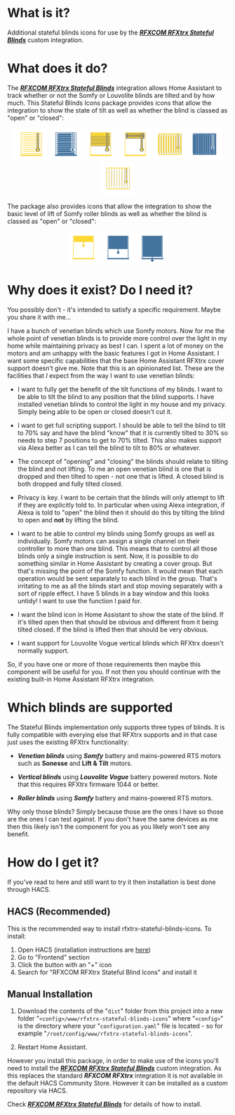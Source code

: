 # What is it?

Additional stateful blinds icons for use by the [**_RFXCOM RFXtrx Stateful Blinds_**](https://github.com/RJArmitage/rfxtrx-stateful-blinds) custom integration.

# What does it do?

The [**_RFXCOM RFXtrx Stateful Blinds_**](https://github.com/RJArmitage/rfxtrx-stateful-blinds) integration allows Home Assistant to track whether or not the Somfy or Louvolite blinds are tilted and by how much. This Stateful Blinds Icons package provides icons that allow the integration to show the state of tilt as well as whether the blind is classed as "open" or "closed":

<div style="text-align: center"><img src="https://raw.githubusercontent.com/RJArmitage/rfxtrx-stateful-blinds-icons/main/dist/icons/venetian/active/50.svg" alt="Inactive fully tilted open venetian blind" style="height: 75px; width:75px;"/> <img src="https://raw.githubusercontent.com/RJArmitage/rfxtrx-stateful-blinds-icons/main/dist/icons/venetian/inactive/20.svg" alt="Inactive partially tilted closed venetian blind" style="height: 75px; width:75px;"/> <img src="https://raw.githubusercontent.com/RJArmitage/rfxtrx-stateful-blinds-icons/main/dist/icons/venetian/active/mid.svg" alt="Active partially lifted venetian blind" style="height: 75px; width:75px;"/> <img src="https://raw.githubusercontent.com/RJArmitage/rfxtrx-stateful-blinds-icons/main/dist/icons/venetian/active/up.svg" alt="Active fully lifted venetian blind" style="height: 75px; width:75px;"/> <img src="https://raw.githubusercontent.com/RJArmitage/rfxtrx-stateful-blinds-icons/main/dist/icons/vertical/active/25.svg" alt="Inactive partially fully tilted closed vertical blind" style="height: 75px; width:75px;"/> <img src="https://raw.githubusercontent.com/RJArmitage/rfxtrx-stateful-blinds-icons/main/dist/icons/vertical/inactive/00.svg" alt="Inactive fully tilted closed vertical blind" style="height: 75px; width:75px;"/> <img src="https://raw.githubusercontent.com/RJArmitage/rfxtrx-stateful-blinds-icons/main/dist/icons/vertical/active/50.svg" alt="Active fully tilted open vertical blind" style="height: 75px; width:75px;"/> </div>

The package also provides icons that allow the integration to show the basic level of lift of Somfy roller blinds as well as whether the blind is classed as "open" or "closed":

<div style="text-align: center"> <img src="https://raw.githubusercontent.com/RJArmitage/rfxtrx-stateful-blinds-icons/main/dist/icons/roller/active/99.svg" alt="Active fully opened roller blind" style="height: 75px; width:75px;"/> <img src="https://raw.githubusercontent.com/RJArmitage/rfxtrx-stateful-blinds-icons/main/dist/icons/roller/inactive/50.svg" alt="Inactive partially closed roller blind" style="height: 75px; width:75px;"/> <img src="https://raw.githubusercontent.com/RJArmitage/rfxtrx-stateful-blinds-icons/main/dist/icons/roller/inactive/00.svg" alt="Inactive fully closed roller blind" style="height: 75px; width:75px;"/> </div>

# Why does it exist? Do I need it?

You possibly don't - it's intended to satisfy a specific requirement. Maybe you share it with me...

I have a bunch of venetian blinds which use Somfy motors. Now for me the whole point of venetian blinds is to provide more control over the light in my home while maintaining privacy as best I can. I spent a lot of money on the motors and am unhappy with the basic features I got in Home Assistant. I want some specific capabilities that the base Home Assistant RFXtrx cover support doesn’t give me. Note that this is an opinionated list. These are the facilities that _I_ expect from the way I want to use venetian blinds:

- I want to fully get the benefit of the tilt functions of my blinds. I want to be able to tilt the blind to any position that the blind supports. I have installed venetian blinds to control the light in my house and my privacy. Simply being able to be open or closed doesn't cut it.

- I want to get full scripting support. I should be able to tell the blind to tilt to 70% say and have the blind "know" that it is currently tilted to 30% so needs to step 7 positions to get to 70% tilted. This also makes support via Alexa better as I can tell the blind to tilt to 80% or whatever.

- The concept of "opening" and "closing" the blinds should relate to tilting the blind and not lifting. To me an open venetian blind is one that is dropped and then tilted to open - not one that is lifted. A closed blind is both dropped and fully tilted closed.

- Privacy is key. I want to be certain that the blinds will only attempt to lift if they are explicitly told to. In particular when using Alexa integration, if Alexa is told to "open" the blind then it should do this by tilting the blind to open and **not** by lifting the blind.

- I want to be able to control my blinds using Somfy groups as well as individually. Somfy motors can assign a single channel on their controller to more than one blind. This means that to control all those blinds only a single instruction is sent. Now, it is possible to do something similar in Home Assistant by creating a cover group. But that's missing the point of the Somfy function. It would mean that each operation would be sent separately to each blind in the group. That's irritating to me as all the blinds start and stop moving separately with a sort of ripple effect. I have 5 blinds in a bay window and this looks untidy! I want to use the function I paid for.

- I want the blind icon in Home Assistant to show the state of the blind. If it's tilted open then that should be obvious and different from it being tilted closed. If the blind is lifted then that should be very obvious.

- I want support for Louvolite Vogue vertical blinds which RFXtrx doesn't normally support.

So, if you have one or more of those requirements then maybe this component will be useful for you. If not then you should continue with the existing built-in Home Assistant RFXtrx integration.

# Which blinds are supported

The Stateful Blinds implementation only supports three types of blinds. It is fully compatible with everying else that RFXtrx supports and in that case just uses the existing RFXtrx functionality:

- **_Venetian blinds_** using **_Somfy_** battery and mains-powered RTS motors such as **Sonesse** and **Lift & Tilt** motors.

- **_Vertical blinds_** using **_Louvolite Vogue_** battery powered motors. Note that this requires RFXtrx firmware 1044 or better.

- **_Roller blinds_** using **_Somfy_** battery and mains-powered RTS motors.

Why only those blinds? Simply because those are the ones I have so those are the ones I can test against. If you don't have the same devices as me then this likely isn't the component for you as you likely won't see any benefit.

# How do I get it?

If you've read to here and still want to try it then installation is best done through HACS.

## HACS (Recommended)

This is the recommended way to install rfxtrx-stateful-blinds-icons. To install:

1. Open HACS (installation instructions are [here](https://hacs.xyz/docs/installation/installation/))
2. Go to "Frontend" section
3. Click the button with an "+" icon
4. Search for "RFXCOM RFXtrx Stateful Blind Icons" and install it

## Manual Installation

1. Download the contents of the "`dist`" folder from this project into a new folder "`<config>/www/rfxtrx-stateful-blinds-icons`" where "`<config>`" is the directory where your "`configuration.yaml`" file is located - so for example "`/root/config/www/rfxtrx-stateful-blinds-icons`".

2. Restart Home Assistant.

However you install this package, in order to make use of the icons you'll need to install the [**_RFXCOM RFXtrx Stateful Blinds_**](https://github.com/RJArmitage/rfxtrx-stateful-blinds) custom integration. As this replaces the standard **_RFXCOM RFXtrx_** integration it is not available in the default HACS Community Store. However it can be installed as a custom repository via HACS.

Check [**_RFXCOM RFXtrx Stateful Blinds_**](https://github.com/RJArmitage/rfxtrx-stateful-blinds) for details of how to install.
